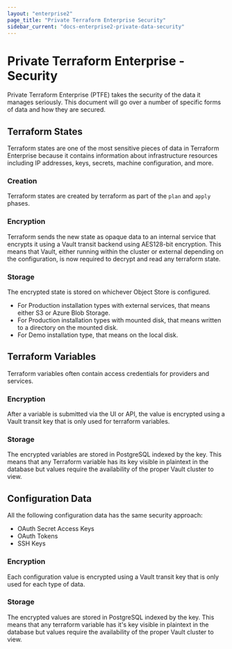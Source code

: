 ```yaml
---
layout: "enterprise2"
page_title: "Private Terraform Enterprise Security"
sidebar_current: "docs-enterprise2-private-data-security"
---
```


# Private Terraform Enterprise - Security

Private Terraform Enterprise (PTFE) takes the security of the data it manages
seriously. This document will go over a number of specific forms of data and how
they are secured.

## Terraform States

Terraform states are one of the most sensitive pieces of data in Terraform
Enterprise because it contains information about infrastructure resources
including IP addresses, keys, secrets, machine configuration, and more.

### Creation

Terraform states are created by terraform as part of the `plan` and `apply`
phases.

### Encryption

Terraform sends the new state as opaque data to an internal service that encrypts it
using a Vault transit backend using AES128-bit encryption. This means that
Vault, either running within the cluster or external depending on the
configuration, is now required to decrypt and read any terraform state.

### Storage

The encrypted state is stored on whichever Object Store is configured.

* For Production installation types with external services, that means either S3 or Azure Blob Storage.
* For Production installation types with mounted disk, that means written to a directory on the
  mounted disk.
* For Demo installation type, that means on the local disk.

## Terraform Variables

Terraform variables often contain access credentials for providers and services.

### Encryption

After a variable is submitted via the UI or API, the value is encrypted using a
Vault transit key that is only used for terraform variables.

### Storage

The encrypted variables are stored in PostgreSQL indexed by the key. This means
that any Terraform variable has its key visible in plaintext in the database but
values require the availability of the proper Vault cluster to view.

## Configuration Data

All the following configuration data has the same security approach:

* OAuth Secret Access Keys
* OAuth Tokens
* SSH Keys

### Encryption

Each configuration value is encrypted using a Vault transit key that is only
used for each type of data.

### Storage

The encrypted values are stored in PostgreSQL indexed by the key. This means
that any terraform variable has it's key visible in plaintext in the database
but values require the availability of the proper Vault cluster to view.
